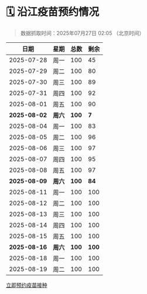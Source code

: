 # 🗓️ 沿江疫苗预约情况

> 数据抓取时间：2025年07月27日 02:05 （北京时间）

| 日期 | 星期 | 总数 | 剩余 |
|------|------|------|------|
| 2025-07-28 | 周一 | 100 | 45 |
| 2025-07-29 | 周二 | 100 | 80 |
| 2025-07-30 | 周三 | 100 | 89 |
| 2025-07-31 | 周四 | 100 | 92 |
| 2025-08-01 | 周五 | 100 | 90 |
| **2025-08-02** | **周六** | **100** | **7** |
| 2025-08-04 | 周一 | 100 | 83 |
| 2025-08-05 | 周二 | 100 | 96 |
| 2025-08-06 | 周三 | 100 | 97 |
| 2025-08-07 | 周四 | 100 | 95 |
| 2025-08-08 | 周五 | 100 | 97 |
| **2025-08-09** | **周六** | **100** | **84** |
| 2025-08-11 | 周一 | 100 | 100 |
| 2025-08-12 | 周二 | 100 | 100 |
| 2025-08-13 | 周三 | 100 | 100 |
| 2025-08-14 | 周四 | 100 | 100 |
| 2025-08-15 | 周五 | 100 | 100 |
| **2025-08-16** | **周六** | **100** | **100** |
| 2025-08-18 | 周一 | 100 | 100 |
| 2025-08-19 | 周二 | 100 | 100 |


<div class="button-container">
<a class="btn" href="http://yfzweb.ishequ.net/#/login" target="_blank">立即预约疫苗接种</a>
</div>
